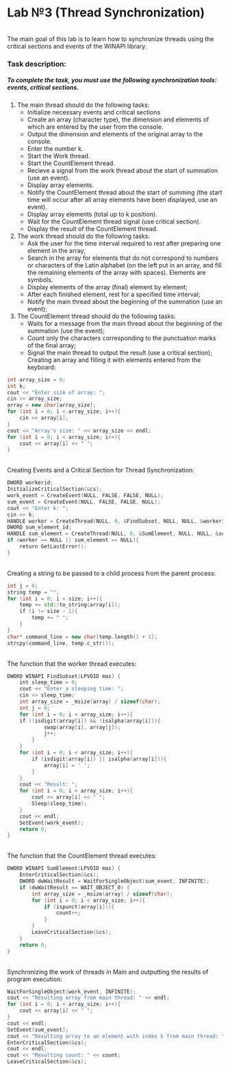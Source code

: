 # Lab №3 (Thread Synchronization)
<br>
The main goal of this lab is to learn how to synchronize threads using the critical sections and events of the WINAPI library.

### Task description:

##### To complete the task, you must use the following synchronization tools: events, critical sections.

1. The main thread should do the following tasks:
    - Initialize necessary events and critical sections
    - Create an array (character type), the dimension and elements of which are entered by the user from the console.
    - Output the dimension and elements of the original array to the console.
    - Enter the number k.
    - Start the Work thread.
    - Start the CountElement thread.
    - Recieve a signal from the work thread about the start of summation (use an event).
    - Display array elements.
    - Notify the CountElement thread about the start of summing (the start time will occur after all array elements have been displayed, use an event).
    - Display array elements (total up to k position).
    - Wait for the CountElement thread signal (use critical section).
    - Display the result of the CountElement thread.
2. The work thread should do the following tasks:
    - Ask the user for the time interval required to rest after preparing one element in the array;
    - Search in the array for elements that do not correspond to numbers or characters of the Latin alphabet (on the left
    put in an array, and fill the remaining elements of the array with spaces). Elements are symbols.
    - Display elements of the array (final) element by element;
    - After each finished element, rest for a specified time interval;
    - Notify the main thread about the beginning of the summation (use an event);
3. The CountElement thread should do the following tasks:
    - Waits for a message from the main thread about the beginning of the summation (use the event);
    - Count only the characters corresponding to the punctuation marks of the final array;
    - Signal the main thread to output the result (use a critical section);
    Creating an array and filling it with elements entered from the keyboard:

``` cpp
int array_size = 0;
int k;
cout << "Enter size of array: ";
cin >> array_size;
array = new char[array_size];
for (int i = 0; i < array_size; i++){ 
    cin >> array[i];
}
cout << "Array's size: " << array_size << endl;
for (int i = 0; i < array_size; i++){ 
    cout << array[i] << " ";
}
```
<br>
Creating Events and a Critical Section for Thread Synchronization:
<br>

``` cpp
DWORD workerid;
InitializeCriticalSection(&cs);
work_event = CreateEvent(NULL, FALSE, FALSE, NULL);
sum_event = CreateEvent(NULL, FALSE, FALSE, NULL);
cout << "Enter k: ";
cin >> k;
HANDLE worker = CreateThread(NULL, 0, &FindSubset, NULL, NULL, &workerid);
DWORD sum_element_id;
HANDLE sum_element = CreateThread(NULL, 0, &SumElement, NULL, NULL, &sum_element_id);
if (worker == NULL || sum_element == NULL){ 
    return GetLastError();
}
```
<br>
Creating a string to be passed to a child process from the parent process:
<br>

``` cpp
int j = 0;
string temp = "";
for (int i = 0; i < size; i++){ 
    temp += std::to_string(array[i]);
    if (i != size - 1){
        temp += " ";
    }
}
char* command_line = new char[temp.length() + 1];
strcpy(command_line, temp.c_str());
```
<br>
The function that the worker thread executes:
<br>

``` cpp
DWORD WINAPI FindSubset(LPVOID mas) {
    int sleep_time = 0;
    cout << "Enter a sleeping time: ";
    cin >> sleep_time;
    int array_size = _msize(array) / sizeof(char);
    int j = 0;
    for (int i = 0; i < array_size; i++){ 
    if (!isdigit(array[i]) && !isalpha(array[i])){
            swap(array[i], array[j]);
            j++;
        } 
    }
    for (int i = 0; i < array_size; i++){
        if (isdigit(array[i]) || isalpha(array[i])){
            array[i] = ' ';
        } 
    }
    cout << "Result: ";
    for (int i = 0; i < array_size; i++){ 
        cout << array[i] << " ";
        Sleep(sleep_time);
    } 
    cout << endl;
    SetEvent(work_event);
    return 0;
}
```
<br>
The function that the CountElement thread executes:
<br>

``` cpp
DWORD WINAPI SumElement(LPVOID mas) {
    EnterCriticalSection(&cs);
    DWORD dwWaitResult = WaitForSingleObject(sum_event, INFINITE);
    if (dwWaitResult == WAIT_OBJECT_0) {
        int array_size = _msize(array) / sizeof(char);
        for (int i = 0; i < array_size; i++){ 
            if (ispunct(array[i])){
                count++;
            }
        }
        LeaveCriticalSection(&cs);
    } 
    return 0;
}
```
<br>
Synchronizing the work of threads in Main and outputting the results of program execution:
<br>

``` cpp
WaitForSingleObject(work_event, INFINITE);
cout << "Resulting array from main thread: " << endl;
for (int i = 0; i < array_size; i++){ 
    cout << array[i] << " ";
}
cout << endl;
SetEvent(sum_event);
cout << "Resulting array to an element with index k from main thread: ";
EnterCriticalSection(&cs);
cout << endl;
cout << "Resulting count: " << count;
LeaveCriticalSection(&cs);
```

<span class="colour" style="color:rgb(204, 120, 50)"></span>
